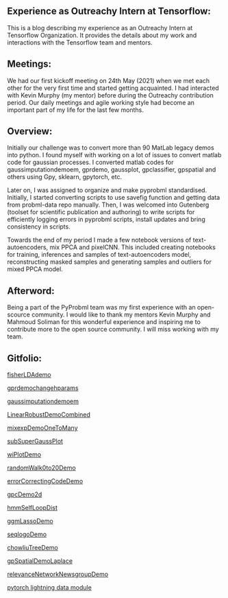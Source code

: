 ## Experience as Outreachy Intern at Tensorflow:

This is a blog describing my experience as an Outreachy Intern at Tensorflow Organization. It provides the details about my work and interactions with the Tensorflow team and mentors. 

## Meetings:
We had our first kickoff meeting on 24th May (2021) when we met each other for the very first time and started getting acquainted. I had interacted with Kevin Murphy (my mentor) before during the Outreachy contribution period. Our daily meetings and agile working style had become an important part of my life for the last few months.

## Overview:
Initially our challenge was to convert more than 90 MatLab legacy demos into python. I found myself with working on a lot of issues to convert matlab code for gaussian processes. I converted matlab codes for gaussimputationdemoem, gprdemo, gaussplot, gpclassifier, gpspatial and others using Gpy, sklearn, gpytorch, etc.

Later on, I was assigned to organize and make pyprobml standardised. Initially, I started converting scripts to use savefig function and getting data from probml-data repo manually. Then, I was welcomed into Gutenberg (toolset for scientific publication and authoring) to write scripts for efficiently logging errors in pyprobml scripts, install updates and bring consistency in scripts. 

Towards the end of my period I made a few notebook versions of text-autoencoders, mix PPCA and pixelCNN. This included creating notebooks for training, inferences and samples of text-autoencoders model, reconstructing masked samples and generating samples and outliers for mixed PPCA model.

## Afterword:
Being a part of the PyProbml team was my first experience with an open-scource community. I would like to thank my mentors Kevin Murphy and Mahmoud Soliman for this wonderful experience and inspiring me to contribute more to the open source community. I will miss working with my team.


## Gitfolio:

[fisherLDAdemo](https://github.com/probml/pyprobml/pull/332)

[gprdemochangehparams](https://github.com/probml/pyprobml/pull/346)

[gaussimputationdemoem](https://github.com/probml/pyprobml/pull/353)

[LinearRobustDemoCombined](https://github.com/probml/pyprobml/pull/442)

[mixexpDemoOneToMany](https://github.com/probml/pyprobml/pull/447)

[subSuperGaussPlot](https://github.com/probml/pyprobml/pull/491)

[wiPlotDemo](https://github.com/probml/pyprobml/pull/492)

[randomWalk0to20Demo](https://github.com/probml/pyprobml/pull/493)

[errorCorrectingCodeDemo](https://github.com/probml/pyprobml/pull/494)

[gpcDemo2d](https://github.com/probml/pyprobml/pull/508)

[hmmSelfLoopDist](https://github.com/probml/pyprobml/pull/509)

[ggmLassoDemo](https://github.com/probml/pyprobml/pull/510)

[seqlogoDemo](https://github.com/probml/pyprobml/pull/511)

[chowliuTreeDemo](https://github.com/probml/pyprobml/pull/519)

[gpSpatialDemoLaplace](https://github.com/probml/pyprobml/pull/520)

[relevanceNetworkNewsgroupDemo](https://github.com/probml/pyprobml/pull/524)

[pytorch lightning data module](https://github.com/probml/pyprobml/pull/574)





